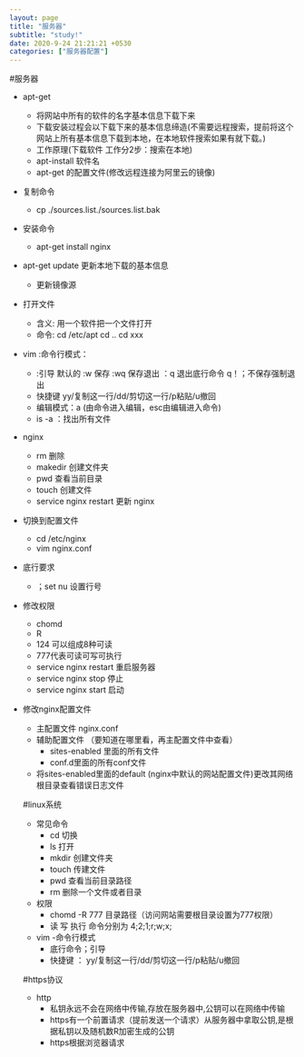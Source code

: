 ```yaml
---
layout: page
title: "服务器"
subtitle: "study!"
date: 2020-9-24 21:21:21 +0530
categories: ["服务器配置"]
---
```


#服务器
  - apt-get
    - 将网站中所有的软件的名字基本信息下载下来
    - 下载安装过程会以下载下来的基本信息缔造(不需要远程搜索，提前将这个网站上所有基本信息下载到本地，在本地软件搜索如果有就下载。)
    - 工作原理(下载软件 工作分2步：搜索在本地)
    - apt-install 软件名
    - apt-get 的配置文件(修改远程连接为阿里云的镜像)
  - 复制命令
    - cp ./sources.list./sources.list.bak
  - 安装命令
    - apt-get install nginx  
  - apt-get update 更新本地下载的基本信息
    - 更新镜像源
  - 打开文件
    - 含义: 用一个软件把一个文件打开
    - 命令: cd /etc/apt cd .. cd xxx
  - vim :命令行模式：
    - :引导 默认的 :w 保存 :wq 保存退出 ：q 退出底行命令 q！；不保存强制退出
    - 快捷键 yy/复制这一行/dd/剪切这一行/p粘贴/u撤回
    - 编辑模式：a (由命令进入编辑，esc由编辑进入命令)
    - is -a ：找出所有文件
    
  - nginx
    - rm 删除
    - makedir 创建文件夹
    - pwd    查看当前目录
    - touch   创建文件
    - service nginx restart 更新 nginx
- 切换到配置文件 
    - cd /etc/nginx
    - vim nginx.conf
- 底行要求
  - ；set nu 设置行号
- 修改权限
  - chomd
  - R
  - 124 可以组成8种可读
  - 777代表可读可写可执行
  - service nginx restart 重启服务器
  - service nginx stop 停止
  - service nginx start 启动
- 修改nginx配置文件
  - 主配置文件 nginx.conf
  - 辅助配置文件 （要知道在哪里看，再主配置文件中查看）
     - sites-enabled 里面的所有文件
     - conf.d里面的所有conf文件
  - 将sites-enabled里面的default (nginx中默认的网站配置文件)更改其网络根目录查看错误日志文件

  #linux系统
   
   
  - 常见命令
     - cd 切换
     - ls 打开
     - mkdir 创建文件夹
     - touch  传建文件
     - pwd 查看当前目录路径
     - rm 删除一个文件或者目录
  - 权限
     - chomd -R 777 目录路径（访问网站需要根目录设置为777权限）
     - 读 写 执行 命令分别为 4;2;1;r;w;x;
  - vim
     -命令行模式
     - 底行命令；引导
     - 快捷键 ： yy/复制这一行/dd/剪切这一行/p粘贴/u撤回  

   #https协议

   - http
     - 私钥永远不会在网络中传输,存放在服务器中,公钥可以在网络中传输
     - https有一个前置请求（提前发送一个请求）从服务器中拿取公钥,是根据私钥以及随机数R加密生成的公钥
     - https根据浏览器请求